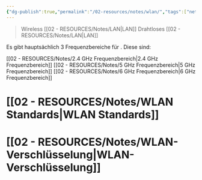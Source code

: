 ```yaml
---
{"dg-publish":true,"permalink":"/02-resources/notes/wlan/","tags":["netzwerk/wifi","GFN/LF09"]}
---
```


>Wireless [[02 - RESOURCES/Notes/LAN\|LAN]]
>Drahtloses [[02 - RESOURCES/Notes/LAN\|LAN]]

Es gibt hauptsächlich 3 Frequenzbereiche für . Diese sind:

[[02 - RESOURCES/Notes/2.4 GHz Frequenzbereich\|2.4 GHz Frequenzbereich]]
[[02 - RESOURCES/Notes/5 GHz Frequenzbereich\|5 GHz Frequenzbereich]]
[[02 - RESOURCES/Notes/6 GHz Frequenzbereich\|6 GHz Frequenzbereich]]

# [[02 - RESOURCES/Notes/WLAN Standards\|WLAN Standards]] 

# [[02 - RESOURCES/Notes/WLAN-Verschlüsselung\|WLAN-Verschlüsselung]]